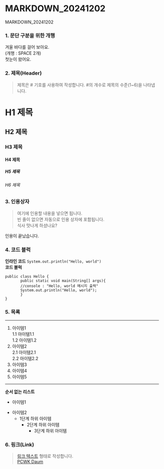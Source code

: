 # MARKDOWN_20241202
MARKDOWN_20241202

### 1. 문단 구분을 위한 개행
겨울 바다를 걸어 보아요.  
(개행 : SPACE 2개)  
첫눈이 왔어요.

### 2. 제목(Header)
>제목은 # 기호를 사용하여 작성합니다. #의 개수로 제목의 수준(1~6)을 나타냅니다.

# H1 제목
## H2 제목
### H3 제목
#### H4 제목
##### H5 제목
###### H6 제목

### 3. 인용상자
>여기에 인용할 내용을 넣으면 됩니다.  
>빈 줄이 없으면 자동으로 인용 상자에 포함됩니다.  
식사 맛나게 하셨나요?

인용이 끝났습니다.

### 4. 코드 블럭
**인라인 코드** `System.out.println("Hello, world")`  
**코드 블럭**
```
public class Hello {
       public static void main(String[] args){
       //console : "Hello, world 메시지 출력"
       System.out.println("Hello, world");
       }
}
```

### 5. 목록
---
1. 아이템1  
   1.1 아이템1.1  
   1.2 아이템1.2  
2. 아이템2  
   2.1 아이템2.1  
   2.2 아이템2.2  
3. 아이템3
4. 아이템4
5. 아이템5
***
**순서 없는 리스트**  
- 아이템1  
+ 아이템2  
   - 1단계 하위 아이템
     * 2단계 하위 아이템
       - 3단계 하위 아이템

### 6. 링크(Link)
>[링크 텍스트](URL) 형태로 작성합니다.  
[PCWK Daum](https://cafe.daum.net/pcwk)
